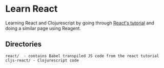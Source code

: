 # Learn React

Learning React and Clojurescript by going through [React's tutorial](https://facebook.github.io/react/docs/tutorial.html)
and doing a similar page using Reagent.

## Directories

    react/  - contains Babel transpiled JS code from the react tutorial
    cljs-react/ - Clojurescript code
